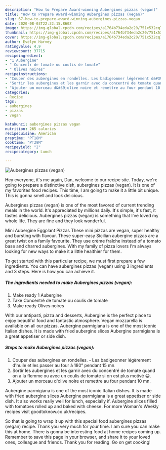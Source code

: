 ```yaml
---
description: "How to Prepare Award-winning Aubergines pizzas (vegan)"
title: "How to Prepare Award-winning Aubergines pizzas (vegan)"
slug: 67-how-to-prepare-award-winning-aubergines-pizzas-vegan
date: 2020-08-03T22:32:15.860Z
image: https://img-global.cpcdn.com/recipes/a1764b734eda2c20/751x532cq70/aubergines-pizzas-vegan-photo-principale-de-la-recette.jpg
thumbnail: https://img-global.cpcdn.com/recipes/a1764b734eda2c20/751x532cq70/aubergines-pizzas-vegan-photo-principale-de-la-recette.jpg
cover: https://img-global.cpcdn.com/recipes/a1764b734eda2c20/751x532cq70/aubergines-pizzas-vegan-photo-principale-de-la-recette.jpg
author: Evelyn Harvey
ratingvalue: 4.9
reviewcount: 37715
recipeingredient:
- "1 Aubergine"
- " Concentr de tomate ou coulis de tomate"
- " Olives noires"
recipeinstructions:
- "Couper des aubergines en rondelles. Les badigeonner légèrement d&#39;huile et les passer au four à 180° pendant 15 mn."
- "Sortir les aubergines et les garnir avec du concentré de tomate quand on a la flemme ou avec un coulis de tomate si on est plus motivé 😀."
- "Ajouter un morceau d&#39;olive noire et remettre au four pendant 10 mn."
categories:
- Recipe
tags:
- aubergines
- pizzas
- vegan

katakunci: aubergines pizzas vegan 
nutrition: 265 calories
recipecuisine: American
preptime: "PT18M"
cooktime: "PT39M"
recipeyield: "2"
recipecategory: Lunch

---
```



![Aubergines pizzas (vegan)](https://img-global.cpcdn.com/recipes/a1764b734eda2c20/751x532cq70/aubergines-pizzas-vegan-photo-principale-de-la-recette.jpg)

Hey everyone, it's me again, Dan, welcome to our recipe site. Today, we're going to prepare a distinctive dish, aubergines pizzas (vegan). It is one of my favorites food recipes. This time, I am going to make it a little bit unique. This is gonna smell and look delicious.

Aubergines pizzas (vegan) is one of the most favored of current trending meals in the world. It's appreciated by millions daily. It's simple, it's fast, it tastes delicious. Aubergines pizzas (vegan) is something that I've loved my whole life. They are fine and they look wonderful.

Mini Aubergine Eggplant Pizzas These mini pizzas are vegan, super healthy and bursting with flavour. These super-easy Sicilian aubergine pizzas are a great twist on a family favourite. They use crème fraîche instead of a tomato base and charred aubergines. With my family of pizza lovers I&#39;m always looking for new ways to make it a little healthier for them.


To get started with this particular recipe, we must first prepare a few ingredients. You can have aubergines pizzas (vegan) using 3 ingredients and 3 steps. Here is how you can achieve it.

<!--inarticleads1-->

##### The ingredients needed to make Aubergines pizzas (vegan):

1. Make ready 1 Aubergine
1. Take  Concentré de tomate ou coulis de tomate
1. Make ready  Olives noires


With our antipasti, pizza and desserts, Aubergine is the perfect place to enjoy beautiful food and fantastic atmosphere. Vegan mozzarella is available on all our pizzas. Aubergine parmigiana is one of the most iconic Italian dishes. It is made with fried aubergine slices Aubergine parmigiana is a great appetiser or side dish. 

<!--inarticleads2-->

##### Steps to make Aubergines pizzas (vegan):

1. Couper des aubergines en rondelles. - Les badigeonner légèrement d&#39;huile et les passer au four à 180° pendant 15 mn.
1. Sortir les aubergines et les garnir avec du concentré de tomate quand on a la flemme ou avec un coulis de tomate si on est plus motivé 😀.
1. Ajouter un morceau d&#39;olive noire et remettre au four pendant 10 mn.


Aubergine parmigiana is one of the most iconic Italian dishes. It is made with fried aubergine slices Aubergine parmigiana is a great appetiser or side dish. It also works really well for lunch, especially if. Aubergine slices filled with tomatoes rolled up and baked with cheese. For more Woman&#39;s Weekly recipes visit goodtoknow.co.uk/recipes. 

So that is going to wrap it up with this special food aubergines pizzas (vegan) recipe. Thank you very much for your time. I am sure you can make this at home. There is gonna be interesting food at home recipes coming up. Remember to save this page in your browser, and share it to your loved ones, colleague and friends. Thank you for reading. Go on get cooking!
